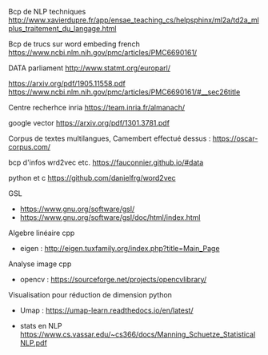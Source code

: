 Bcp de NLP techniques
http://www.xavierdupre.fr/app/ensae_teaching_cs/helpsphinx/ml2a/td2a_mlplus_traitement_du_langage.html

Bcp de trucs sur word embeding french
https://www.ncbi.nlm.nih.gov/pmc/articles/PMC6690161/

DATA parliament
http://www.statmt.org/europarl/

https://arxiv.org/pdf/1905.11558.pdf
https://www.ncbi.nlm.nih.gov/pmc/articles/PMC6690161/#__sec26title

Centre recherhce inria
https://team.inria.fr/almanach/

google vector
https://arxiv.org/pdf/1301.3781.pdf

Corpus de textes multilangues, Camembert effectué dessus :
https://oscar-corpus.com/

bcp d'infos wrd2vec etc.
https://fauconnier.github.io/#data


python et c
https://github.com/danielfrg/word2vec

GSL
* https://www.gnu.org/software/gsl/
* https://www.gnu.org/software/gsl/doc/html/index.html

Algebre linéaire cpp
* eigen : http://eigen.tuxfamily.org/index.php?title=Main_Page

Analyse image cpp
* opencv : https://sourceforge.net/projects/opencvlibrary/

Visualisation pour réduction de dimension python
* Umap : https://umap-learn.readthedocs.io/en/latest/

* stats en NLP
https://www.cs.vassar.edu/~cs366/docs/Manning_Schuetze_StatisticalNLP.pdf
